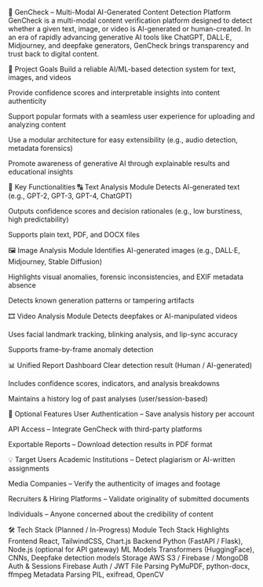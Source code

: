 🧠 GenCheck – Multi-Modal AI-Generated Content Detection Platform
GenCheck is a multi-modal content verification platform designed to detect whether a given text, image, or video is AI-generated or human-created. In an era of rapidly advancing generative AI tools like ChatGPT, DALL·E, Midjourney, and deepfake generators, GenCheck brings transparency and trust back to digital content.

🚀 Project Goals
Build a reliable AI/ML-based detection system for text, images, and videos

Provide confidence scores and interpretable insights into content authenticity

Support popular formats with a seamless user experience for uploading and analyzing content

Use a modular architecture for easy extensibility (e.g., audio detection, metadata forensics)

Promote awareness of generative AI through explainable results and educational insights

🧩 Key Functionalities
🔠 Text Analysis Module
Detects AI-generated text (e.g., GPT-2, GPT-3, GPT-4, ChatGPT)

Outputs confidence scores and decision rationales (e.g., low burstiness, high predictability)

Supports plain text, PDF, and DOCX files

🖼️ Image Analysis Module
Identifies AI-generated images (e.g., DALL·E, Midjourney, Stable Diffusion)

Highlights visual anomalies, forensic inconsistencies, and EXIF metadata absence

Detects known generation patterns or tampering artifacts

🎞️ Video Analysis Module
Detects deepfakes or AI-manipulated videos

Uses facial landmark tracking, blinking analysis, and lip-sync accuracy

Supports frame-by-frame anomaly detection

📊 Unified Report Dashboard
Clear detection result (Human / AI-generated)

Includes confidence scores, indicators, and analysis breakdowns

Maintains a history log of past analyses (user/session-based)

🔐 Optional Features
User Authentication – Save analysis history per account

API Access – Integrate GenCheck with third-party platforms

Exportable Reports – Download detection results in PDF format

💡 Target Users
Academic Institutions – Detect plagiarism or AI-written assignments

Media Companies – Verify the authenticity of images and footage

Recruiters & Hiring Platforms – Validate originality of submitted documents

Individuals – Anyone concerned about the credibility of content

🛠️ Tech Stack (Planned / In-Progress)
Module	Tech Stack Highlights
Frontend	React, TailwindCSS, Chart.js
Backend	Python (FastAPI / Flask), Node.js (optional for API gateway)
ML Models	Transformers (HuggingFace), CNNs, Deepfake detection models
Storage	AWS S3 / Firebase / MongoDB
Auth & Sessions	Firebase Auth / JWT
File Parsing	PyMuPDF, python-docx, ffmpeg
Metadata Parsing	PIL, exifread, OpenCV
